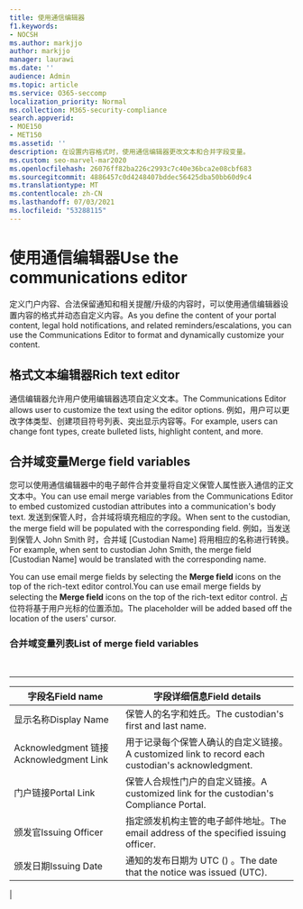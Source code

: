 ```yaml
---
title: 使用通信编辑器
f1.keywords:
- NOCSH
ms.author: markjjo
author: markjjo
manager: laurawi
ms.date: ''
audience: Admin
ms.topic: article
ms.service: O365-seccomp
localization_priority: Normal
ms.collection: M365-security-compliance
search.appverid:
- MOE150
- MET150
ms.assetid: ''
description: 在设置内容格式时，使用通信编辑器更改文本和合并字段变量。
ms.custom: seo-marvel-mar2020
ms.openlocfilehash: 26076ff82ba226c2993c7c40e36bca2e08cbf683
ms.sourcegitcommit: 4886457c0d4248407bddec56425dba50bb60d9c4
ms.translationtype: MT
ms.contentlocale: zh-CN
ms.lasthandoff: 07/03/2021
ms.locfileid: "53288115"
---
```

# <a name="use-the-communications-editor"></a><span data-ttu-id="43192-103">使用通信编辑器</span><span class="sxs-lookup"><span data-stu-id="43192-103">Use the communications editor</span></span>

<span data-ttu-id="43192-104">定义门户内容、合法保留通知和相关提醒/升级的内容时，可以使用通信编辑器设置内容的格式并动态自定义内容。</span><span class="sxs-lookup"><span data-stu-id="43192-104">As you define the content of your portal content, legal hold notifications, and related reminders/escalations, you can use the Communications Editor to format and dynamically customize your content.</span></span>

## <a name="rich-text-editor"></a><span data-ttu-id="43192-105">格式文本编辑器</span><span class="sxs-lookup"><span data-stu-id="43192-105">Rich text editor</span></span>

<span data-ttu-id="43192-106">通信编辑器允许用户使用编辑器选项自定义文本。</span><span class="sxs-lookup"><span data-stu-id="43192-106">The Communications Editor allows user to customize the text using the editor options.</span></span> <span data-ttu-id="43192-107">例如，用户可以更改字体类型、创建项目符号列表、突出显示内容等。</span><span class="sxs-lookup"><span data-stu-id="43192-107">For example, users can change font types, create bulleted lists, highlight content, and more.</span></span>

## <a name="merge-field-variables"></a><span data-ttu-id="43192-108">合并域变量</span><span class="sxs-lookup"><span data-stu-id="43192-108">Merge field variables</span></span>

<span data-ttu-id="43192-109">您可以使用通信编辑器中的电子邮件合并变量将自定义保管人属性嵌入通信的正文文本中。</span><span class="sxs-lookup"><span data-stu-id="43192-109">You can use email merge variables from the Communications Editor to embed customized custodian attributes into a communication's body text.</span></span> <span data-ttu-id="43192-110">发送到保管人时，合并域将填充相应的字段。</span><span class="sxs-lookup"><span data-stu-id="43192-110">When sent to the custodian, the merge field will be populated with the corresponding field.</span></span> <span data-ttu-id="43192-111">例如，当发送到保管人 John Smith 时，合并域 [Custodian Name] 将用相应的名称进行转换。</span><span class="sxs-lookup"><span data-stu-id="43192-111">For example, when sent to custodian John Smith, the merge field [Custodian Name] would be translated with the corresponding name.</span></span>

<span data-ttu-id="43192-112">You can use email merge fields by selecting the **Merge field** icons on the top of the rich-text editor control.</span><span class="sxs-lookup"><span data-stu-id="43192-112">You can use email merge fields by selecting the **Merge field** icons on the top of the rich-text editor control.</span></span> <span data-ttu-id="43192-113">占位符将基于用户光标的位置添加。</span><span class="sxs-lookup"><span data-stu-id="43192-113">The placeholder will be added based off the location of the users' cursor.</span></span>

### <a name="list-of-merge-field-variables"></a><span data-ttu-id="43192-114">合并域变量列表</span><span class="sxs-lookup"><span data-stu-id="43192-114">List of merge field variables</span></span>

<br>

****

|<span data-ttu-id="43192-115">字段名</span><span class="sxs-lookup"><span data-stu-id="43192-115">Field name</span></span>|<span data-ttu-id="43192-116">字段详细信息</span><span class="sxs-lookup"><span data-stu-id="43192-116">Field details</span></span>|
|---|---|
|<span data-ttu-id="43192-117">显示名称</span><span class="sxs-lookup"><span data-stu-id="43192-117">Display Name</span></span>|<span data-ttu-id="43192-118">保管人的名字和姓氏。</span><span class="sxs-lookup"><span data-stu-id="43192-118">The custodian's first and last name.</span></span>|
|<span data-ttu-id="43192-119">Acknowledgment 链接</span><span class="sxs-lookup"><span data-stu-id="43192-119">Acknowledgment Link</span></span>|<span data-ttu-id="43192-120">用于记录每个保管人确认的自定义链接。</span><span class="sxs-lookup"><span data-stu-id="43192-120">A customized link to record each custodian's acknowledgment.</span></span>|
|<span data-ttu-id="43192-121">门户链接</span><span class="sxs-lookup"><span data-stu-id="43192-121">Portal Link</span></span>|<span data-ttu-id="43192-122">保管人合规性门户的自定义链接。</span><span class="sxs-lookup"><span data-stu-id="43192-122">A customized link for the custodian's Compliance Portal.</span></span>|
|<span data-ttu-id="43192-123">颁发官</span><span class="sxs-lookup"><span data-stu-id="43192-123">Issuing Officer</span></span>|<span data-ttu-id="43192-124">指定颁发机构主管的电子邮件地址。</span><span class="sxs-lookup"><span data-stu-id="43192-124">The email address of the specified issuing officer.</span></span>|
|<span data-ttu-id="43192-125">颁发日期</span><span class="sxs-lookup"><span data-stu-id="43192-125">Issuing Date</span></span>|<span data-ttu-id="43192-126">通知的发布日期为 UTC () 。</span><span class="sxs-lookup"><span data-stu-id="43192-126">The date that the notice was issued (UTC).</span></span>|
|
